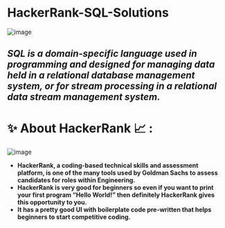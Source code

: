 # HackerRank-SQL-Solutions

![image](https://user-images.githubusercontent.com/90320839/197406623-8bfb8811-83ad-4932-9532-e4cf84f826fa.png)

## *SQL is a domain-specific language used in programming and designed for managing data held in a relational database management system, or for stream processing in a relational data stream management system.*

# ✨ About HackerRank 📈 :
![image](https://user-images.githubusercontent.com/90320839/197406885-eb1d4898-f95b-4079-9f99-c6a411a80ca4.png)

- **HackerRank, a coding-based technical skills and assessment platform, is one of the many tools used by Goldman Sachs to assess candidates for roles within Engineering.**
- **HackerRank is very good for beginners so even if you want to print your first program “Hello World!” then definitely HackerRank gives this opportunity to you.**
- **It has a pretty good UI with boilerplate code pre-written that helps beginners to start competitive coding.**

